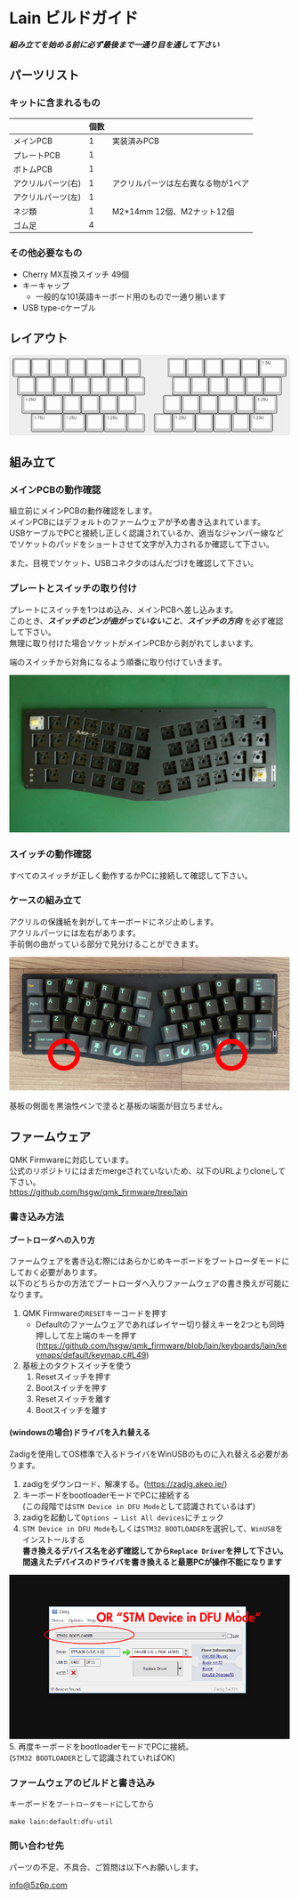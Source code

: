 # Lain ビルドガイド

***組み立てを始める前に必ず最後まで一通り目を通して下さい***

## パーツリスト
### キットに含まれるもの
|                    | 個数 |                                     |
|--------------------|------|-------------------------------------|
| メインPCB          | 1    | 実装済みPCB                         |
| プレートPCB        | 1    |                                     |
| ボトムPCB          | 1    |                                     |
| アクリルパーツ(右) | 1    | アクリルパーツは左右異なる物が1ペア |
| アクリルパーツ(左) | 1    |                                     |
| ネジ類             | 1    | M2*14mm 12個、M2ナット12個          |
| ゴム足             | 4    |                                     |

### その他必要なもの
- Cherry MX互換スイッチ 49個
- キーキャップ
  - 一般的な101英語キーボード用のもので一通り揃います
- USB type-cケーブル

## レイアウト
![layout](img/lain_layout.png)

## 組み立て
### メインPCBの動作確認
組立前にメインPCBの動作確認をします。   
メインPCBにはデフォルトのファームウェアが予め書き込まれています。   
USBケーブルでPCと接続し正しく認識されているか、適当なジャンパー線などでソケットのパッドをショートさせて文字が入力されるか確認して下さい。

また、目視でソケット、USBコネクタのはんだづけを確認して下さい。   

### プレートとスイッチの取り付け
プレートにスイッチを1つはめ込み、メインPCBへ差し込みます。   
このとき、***スイッチのピンが曲がっていないこと***、***スイッチの方向*** を必ず確認して下さい。   
無理に取り付けた場合ソケットがメインPCBから剥がれてしまいます。

端のスイッチから対角になるよう順番に取り付けていきます。

![plate](img/lain_assembly.jpg)

### スイッチの動作確認
すべてのスイッチが正しく動作するかPCに接続して確認して下さい。

### ケースの組み立て
アクリルの保護紙を剥がしてキーボードにネジ止めします。   
アクリルパーツには左右があります。   
手前側の曲がっている部分で見分けることができます。   

![case](img/lain_case.jpg)

基板の側面を黒油性ペンで塗ると基板の端面が目立ちません。

## ファームウェア
QMK Firmwareに対応しています。   
公式のリポジトリにはまだmergeされていないため、以下のURLよりcloneして下さい。   
https://github.com/hsgw/qmk_firmware/tree/lain

### 書き込み方法
#### ブートローダへの入り方
ファームウェアを書き込む際にはあらかじめキーボードをブートローダモードにしておく必要があります。   
以下のどちらかの方法でブートローダへ入りファームウェアの書き換えが可能になります。
1. QMK Firmwareの```RESET```キーコードを押す
    - Defaultのファームウェアであればレイヤー切り替えキーを2つとも同時押しして左上端のキーを押す
      (https://github.com/hsgw/qmk_firmware/blob/lain/keyboards/lain/keymaps/default/keymap.c#L49)
2. 基板上のタクトスイッチを使う
    1. Resetスイッチを押す
    2. Bootスイッチを押す
    3. Resetスイッチを離す
    4. Bootスイッチを離す

#### (windowsの場合)ドライバを入れ替える
Zadigを使用してOS標準で入るドライバをWinUSBのものに入れ替える必要があります。
1. zadigをダウンロード、解凍する。(https://zadig.akeo.ie/)
2. キーボードをbootloaderモードでPCに接続する   
(この段階では```STM Device in DFU Mode```として認識されているはず)
3. zadigを起動して```Options → List All devices```にチェック
4. ```STM Device in DFU Mode```もしくは```STM32 BOOTLOADER```を選択して、```WinUSB```をインストールする   
**書き換えるデバイス名を必ず確認してから```Replace Driver```を押して下さい。**   
**間違えたデバイスのドライバを書き換えると最悪PCが操作不能になります**

![zadig](img/stm32_win_driver.png)
5. 再度キーボードをbootloaderモードでPCに接続。   
(```STM32 BOOTLOADER```として認識されていればOK)

### ファームウェアのビルドと書き込み
キーボードを```ブートローダモード```にしてから
```
make lain:default:dfu-util
```

### 問い合わせ先
パーツの不足、不具合、ご質問は以下へお願いします。

info@5z6p.com
